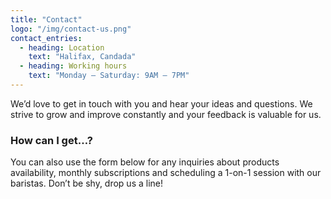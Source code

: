 ```yaml
---
title: "Contact"
logo: "/img/contact-us.png"
contact_entries:
  - heading: Location
    text: "Halifax, Candada"
  - heading: Working hours
    text: "Monday – Saturday: 9AM – 7PM"
---
```


We’d love to get in touch with you and hear your ideas and
questions. We strive to grow and improve constantly and your feedback
is valuable for us.

<h3 class="f4 b lh-title mb2">How can I get…?</h3>

You can also use the form below for any inquiries about products
availability, monthly subscriptions and scheduling a 1-on-1 session
with our baristas. Don’t be shy, drop us a line!
